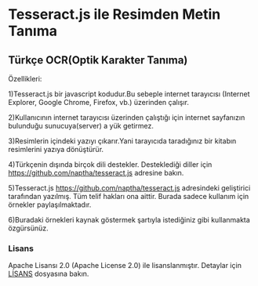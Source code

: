 # Tesseract.js ile Resimden Metin Tanıma
## Türkçe OCR(Optik Karakter Tanıma)

Özellikleri:

1)Tesseract.js bir javascript kodudur.Bu sebeple internet tarayıcısı (Internet Explorer, Google Chrome, Firefox, vb.) üzerinden çalışır.

2)Kullanıcının internet tarayıcısı üzerinden çalıştığı için internet sayfanızın bulunduğu sunucuya(server) a yük getirmez.

3)Resimlerin içindeki yazıyı çıkarır.Yani tarayıcıda taradığınız bir kitabın resimlerini yazıya dönüştürür.

4)Türkçenin dışında birçok dili destekler. Desteklediği diller için https://github.com/naptha/tesseract.js adresine bakın.

5)Tesseract.js https://github.com/naptha/tesseract.js adresindeki geliştirici tarafından yazılmış. Tüm telif hakları ona aittir. Burada sadece kullanım için örnekler paylaşılmaktadır.

6)Buradaki örnekleri kaynak göstermek şartıyla istediğiniz gibi kullanmakta özgürsünüz.


### Lisans
Apache Lisansı 2.0 (Apache License 2.0) ile  lisanslanmıştır. Detaylar için <a href=https://github.com/muratkaragoz/tesseract_js_ile_resimden_metin_tanima/blob/master/L%C4%B0SANS>LİSANS</a> dosyasına bakın.

